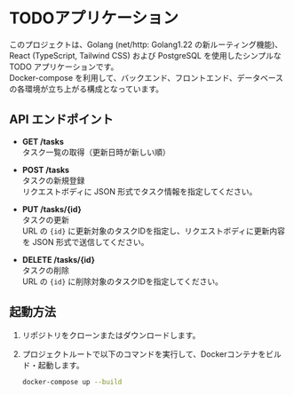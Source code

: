 # TODOアプリケーション

このプロジェクトは、Golang (net/http: Golang1.22 の新ルーティング機能)、React (TypeScript, Tailwind CSS) および PostgreSQL を使用したシンプルな TODO アプリケーションです。  
Docker-compose を利用して、バックエンド、フロントエンド、データベースの各環境が立ち上がる構成となっています。

## API エンドポイント

- **GET /tasks**  
  タスク一覧の取得（更新日時が新しい順）

- **POST /tasks**  
  タスクの新規登録  
  リクエストボディに JSON 形式でタスク情報を指定してください。

- **PUT /tasks/{id}**  
  タスクの更新  
  URL の `{id}` に更新対象のタスクIDを指定し、リクエストボディに更新内容を JSON 形式で送信してください。

- **DELETE /tasks/{id}**  
  タスクの削除  
  URL の `{id}` に削除対象のタスクIDを指定してください。

## 起動方法

1. リポジトリをクローンまたはダウンロードします。

2. プロジェクトルートで以下のコマンドを実行して、Dockerコンテナをビルド・起動します。

   ```bash
   docker-compose up --build
